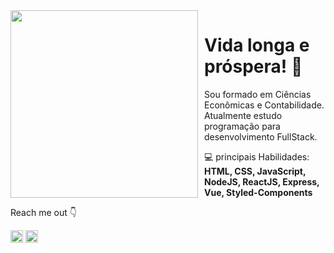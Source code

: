 <img src="https://nitter.saty.re/pic/media%2FE9eNlgnXoAoy387.jpg%3Fname%3Dorig" align="left" width="300px" style="margin-right: 10px" style="margin-bottom: 40px"/>

# Vida longa e próspera! 🖖

Sou formado em Ciências Econômicas e Contabilidade. Atualmente estudo programação para desenvolvimento FullStack.
<p align="left">
  💻 principais Habilidades: <strong>HTML, CSS, JavaScript, NodeJS, ReactJS, Express, Vue, Styled-Components </strong>
</p>

Reach me out   :point_down: 

  <a href="https://www.linkedin.com/in/arthur-forturnato-643828187//"><img align="center" src="https://cdn.jsdelivr.net/npm/simple-icons@3.0.1/icons/linkedin.svg" alt="arthur-forturnato-643828187/" height="20" width="20"/></a>
     <a href="https://www.instagram.com/luizarthur.fortunato/" target="_blank"><img align="center" src="https://cdn.jsdelivr.net/npm/simple-icons@3.0.1/icons/instagram.svg" alt="luizarthur.fortunato/Instagram" height="20" width="20" /></a>
     
